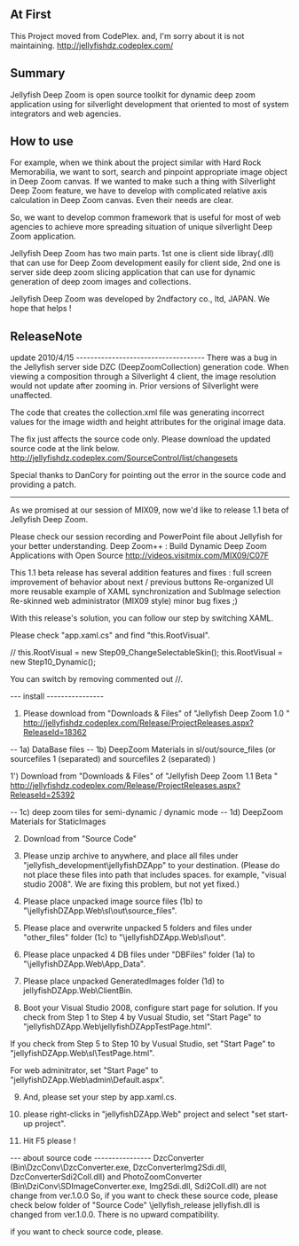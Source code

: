 ## At First
This Project moved from CodePlex. 
and, I'm sorry about it is not maintaining.
http://jellyfishdz.codeplex.com/

## Summary
Jellyfish Deep Zoom is open source toolkit for dynamic deep zoom application using for silverlight development that oriented to most of system integrators and web agencies.

## How to use
For example, when we think about the project similar with Hard Rock Memorabilia, we want to sort, search and pinpoint appropriate image object in Deep Zoom canvas. If we wanted to make such a thing with Silverlight Deep Zoom feature, we have to develop with complicated relative axis calculation in Deep Zoom canvas. Even their needs are clear.

So, we want to develop common framework that is useful for most of web agencies to achieve more spreading situation of unique silverlight Deep Zoom application. 

Jellyfish Deep Zoom has two main parts. 1st one is client side libray(.dll) that can use for Deep Zoom development easily for client side, 2nd one is server side deep zoom slicing application that can use for dynamic generation of deep zoom images and collections.

Jellyfish Deep Zoom was developed by 2ndfactory co., ltd, JAPAN.
We hope that helps !


## ReleaseNote
update 2010/4/15 ------------------------------------
There was a bug in the Jellyfish server side DZC (DeepZoomCollection) generation code. When viewing a composition through a Silverlight 4 client, the image resolution would not update after zooming in. Prior versions of Silverlight were unaffected.

The code that creates the collection.xml file was generating incorrect values for the image width and height attributes for the original image data.

The fix just affects the source code only. Please download the updated source code at the link below.
http://jellyfishdz.codeplex.com/SourceControl/list/changesets

Special thanks to DanCory for pointing out the error in the source code and providing a patch. 

------------------------------------
As we promised at our session of MIX09, now we'd like to release 1.1 beta of Jellyfish Deep Zoom.

Please check our session recording and PowerPoint file about Jellyfish for your better understanding.
Deep Zoom++ : Build Dynamic Deep Zoom Applications with Open Source http://videos.visitmix.com/MIX09/C07F 

This 1.1 beta release has several addition features and fixes :
full screen
improvement of behavior about next / previous buttons
Re-organized UI
more reusable example of XAML synchronization and SubImage selection
Re-skinned web administrator (MIX09 style)
minor bug fixes ;)

With this release's solution, you can follow our step by switching XAML.

Please check "app.xaml.cs" and find "this.RootVisual".

// this.RootVisual = new Step09_ChangeSelectableSkin();
this.RootVisual = new Step10_Dynamic();

You can switch by removing commented out //.

--- install ----------------
1) Please download from "Downloads & Files" of "Jellyfish Deep Zoom 1.0 "
http://jellyfishdz.codeplex.com/Release/ProjectReleases.aspx?ReleaseId=18362

-- 1a) DataBase files
-- 1b) DeepZoom Materials in sl/out/source_files 
(or sourcefiles 1 (separated) and sourcefiles 2 (separated) )

1') Download from "Downloads & Files" of "Jellyfish Deep Zoom 1.1 Beta "
http://jellyfishdz.codeplex.com/Release/ProjectReleases.aspx?ReleaseId=25392

-- 1c) deep zoom tiles for semi-dynamic / dynamic mode 
-- 1d) DeepZoom Materials for StaticImages 

2) Download from "Source Code"

3) Please unzip archive to anywhere, and place all files under "jellyfish_development\jellyfishDZApp" to your destination. (Please do not place these files into path that includes spaces. for example, "visual studio 2008". We are fixing this problem, but not yet fixed.)

4) Please place unpacked image source files (1b) to "\jellyfishDZApp.Web\sl\out\source_files".

5) Please place and overwrite unpacked 5 folders and files under "other_files" folder (1c) to "\jellyfishDZApp.Web\sl\out".

6) Please place unpacked 4 DB files under "DBFiles" folder (1a) to "\jellyfishDZApp.Web\App_Data".

7) Please place unpacked GeneratedImages folder (1d) to jellyfishDZApp.Web\ClientBin.

8) Boot your Visual Studio 2008, configure start page for solution.
If you check from Step 1 to Step 4 by Vusual Studio, set "Start Page" to "jellyfishDZApp.Web\jellyfishDZAppTestPage.html".

If you check from Step 5 to Step 10 by Vusual Studio, set "Start Page" to "jellyfishDZApp.Web\sl\TestPage.html".

For web adminitrator, set "Start Page" to "jellyfishDZApp.Web\admin\Default.aspx".

9) And, please set your step by app.xaml.cs.

10) please right-clicks in "jellyfishDZApp.Web" project and select "set start-up project".

11) Hit F5 please !

--- about source code ----------------
DzcConverter
(Bin\DzcConv\DzcConverter.exe, DzcConverterImg2Sdi.dll, DzcConverterSdi2Coll.dll)
and PhotoZoomConverter
(Bin\DziConv\SDImageConverter.exe, Img2Sdi.dll, Sdi2Coll.dll)
are not change from ver.1.0.0
So, if you want to check these source code, please check below folder of "Source Code"
\jellyfish_release
jellyfish.dll is changed from ver.1.0.0.
There is no upward compatibility. 

if you want to check source code, please.

